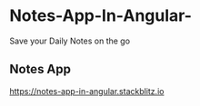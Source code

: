 # Notes-App-In-Angular-
Save your Daily Notes on the go 


## Notes App

https://notes-app-in-angular.stackblitz.io
